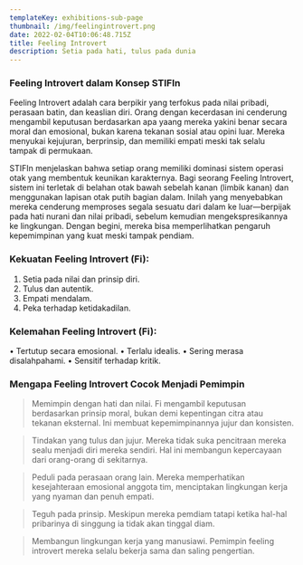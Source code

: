 ```yaml
---
templateKey: exhibitions-sub-page
thumbnail: /img/feelingintrovert.png
date: 2022-02-04T10:06:48.715Z
title: Feeling Introvert 
description: Setia pada hati, tulus pada dunia
---
```



### Feeling Introvert dalam Konsep STIFIn

Feeling Introvert adalah cara berpikir yang terfokus pada nilai pribadi, perasaan batin, dan keaslian diri. Orang dengan kecerdasan ini cenderung mengambil keputusan berdasarkan apa yaang mereka yakini benar secara moral dan emosional, bukan karena tekanan sosial atau opini luar. Mereka menyukai kejujuran, berprinsip, dan memiliki empati meski tak selalu tampak di permukaan. 

STIFIn menjelaskan bahwa setiap orang memiliki dominasi sistem operasi otak yang membentuk keunikan karakternya. Bagi seorang Feeling Introvert, sistem ini terletak di belahan otak bawah sebelah kanan (limbik kanan) dan menggunakan lapisan otak putih bagian dalam. Inilah yang menyebabkan mereka cenderung memproses segala sesuatu dari dalam ke luar—berpijak pada hati nurani dan nilai pribadi, sebelum kemudian mengekspresikannya ke lingkungan. Dengan begini, mereka bisa memperlihatkan pengaruh kepemimpinan yang kuat meski tampak pendiam.

### Kekuatan Feeling Introvert (Fi):
1. Setia pada nilai dan prinsip diri.
2. Tulus dan autentik.
3. Empati mendalam. 
4. Peka terhadap ketidakadilan. 

### Kelemahan Feeling Introvert (Fi):
• Tertutup secara emosional. 
• Terlalu idealis. 
• Sering merasa disalahpahami. 
• Sensitif terhadap kritik. 

### Mengapa Feeling Introvert Cocok Menjadi Pemimpin

> Memimpin dengan hati dan nilai. Fi mengambil keputusan berdasarkan prinsip moral, bukan demi kepentingan citra atau tekanan eksternal. Ini membuat kepemimpinannya jujur dan konsisten.

> Tindakan yang tulus dan jujur. Mereka tidak suka pencitraan mereka sealu menjadi diri mereka sendiri. Hal ini membangun kepercayaan dari orang-orang di sekitarnya.

> Peduli pada perasaan orang lain. Mereka memperhatikan kesejahteraan emosional anggota tim, menciptakan lingkungan kerja yang nyaman dan penuh empati.

> Teguh pada prinsip. Meskipun mereka pemdiam tatapi ketika hal-hal pribarinya di singgung ia tidak akan tinggal diam.

> Membangun lingkungan kerja yang manusiawi. Pemimpin feeling introvert mereka selalu bekerja sama dan saling pengertian.
